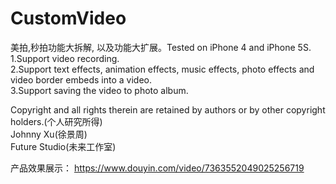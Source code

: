 # CustomVideo

美拍,秒拍功能大拆解, 以及功能大扩展。Tested on iPhone 4 and iPhone 5S.  
1.Support video recording.  
2.Support text effects, animation effects, music effects, photo effects and video border embeds into a video.  
3.Support saving the video to photo album.  


Copyright and all rights therein are retained by authors or by other copyright holders.(个人研究所得)  
Johnny Xu(徐景周)  
Future Studio(未来工作室)  
 
产品效果展示： https://www.douyin.com/video/7363552049025256719
